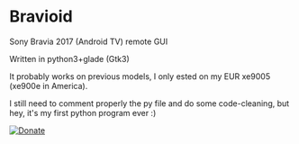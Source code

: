# Bravioid
Sony Bravia 2017 (Android TV) remote GUI

Written in python3+glade (Gtk3)

It probably works on previous models, I only ested on my EUR xe9005 (xe900e in America).

I still need to comment properly the py file and do some code-cleaning, but hey, it's my first python program ever :)

[![Donate](https://www.paypalobjects.com/es_ES/ES/i/btn/btn_donateCC_LG.gif)](https://www.paypal.com/cgi-bin/webscr?cmd=_s-xclick&hosted_button_id=ER2LTNM5LZDTY)
